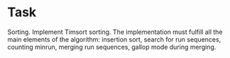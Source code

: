 # Task

Sorting. Implement Timsort sorting. The implementation must fulfill all the main elements of the algorithm: insertion sort, search for run sequences, counting minrun, merging run sequences, gallop mode during merging.
